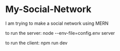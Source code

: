 # My-Social-Network
I am trying to make a social network using MERN

to run the server:
node --env-file=config.env server

to run the client:
npm run dev